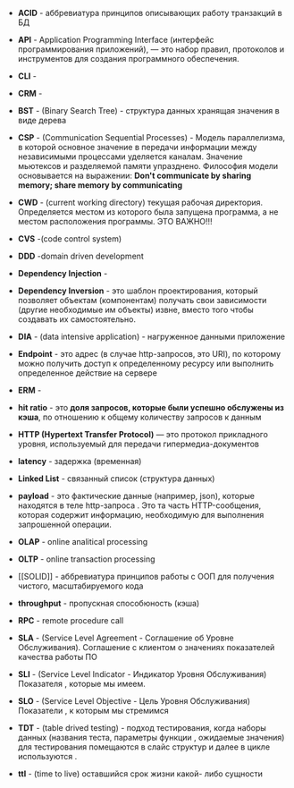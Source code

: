 
- **ACID** - аббревиатура принципов описывающих работу транзакций в БД 

- **API** - Application Programming Interface (интерфейс программирования приложений), — это набор правил, протоколов и инструментов для создания программного обеспечения.
- **CLI** -
- **CRM** - 
- **BST** - (Binary Search Tree) - структура данных хранящая значения в виде дерева
- **CSP** - (Communication Sequential Processes) - Модель параллелизма, в которой основное значение в передачи информации между независимыми процессами уделяется каналам. 
	Значение мьютексов  и разделяемой памяти упразднено. Философия модели основывается на выражении: **Don't communicate by sharing memory; share memory by communicating**

- **CWD** -  (current working directory) текущая рабочая директория. Определяется местом из которого была запущена программа, а не местом расположения программы. ЭТО ВАЖНО!!!
- **CVS** -(code control system)
- **DDD** -domain driven development
- **Dependency Injection** - 
- **Dependency Inversion** - это шаблон проектирования, который позволяет объектам (компонентам) получать свои зависимости (другие необходимые им объекты) извне, вместо того чтобы создавать их самостоятельно.
- **DIA** - (data intensive application) - нагруженное данными приложение
-  **Endpoint** - это адрес (в случае http-запросов, это URI), по которому можно получить доступ к определенному ресурсу или выполнить определенное действие на сервере
- **ERM** - 
- **hit ratio** - это **доля запросов, которые были успешно обслужены из кэша**, по отношению к общему количеству запросов к данным
- **HTTP (Hypertext Transfer Protocol)** — это протокол прикладного уровня, используемый для передачи гипермедиа-документов
- **latency** - задержка (временная)
- **Linked List** - связанный список (структура данных)
- **payload** - это фактические данные (например, json), которые находятся в теле http-запроса . Это та часть HTTP-сообщения, которая содержит информацию, необходимую для выполнения запрошенной операции.
- **OLAP** - online analitical processing
- **OLTP** - online transaction processing
- [[SOLID]] - аббревиатура принципов работы с ООП для получения чистого, масштабируемого кода
- **throughput** - пропускная способюность (кэша)
- **RPC** - remote procedure call 
- **SLA** - (Service Level Agreement - Соглашение об Уровне Обслуживания). Соглашение с клиентом о значениях показателей качества работы ПО
- **SLI** -  (Service Level Indicator - Индикатор Уровня Обслуживания) Показателя , которые мы имеем.
- **SLO** - (Service Level Objective - Цель Уровня Обслуживания) Показатели , к которым мы стремимся
- **TDT** - (table drived testing) - подход тестирования, когда наборы данных (названия теста, параметры функции , ожидаемые значения) для тестирования помещаются в слайс структур и далее в цикле используются .
- **ttl** - (time to live) оставшийся срок жизни какой- либо сущности


